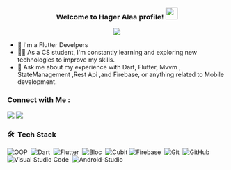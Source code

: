 

<h3 align="center">
  Welcome to Hager Alaa profile!
  <img src="https://media.giphy.com/m588nedia/hvRJCLFzcasrR4ia7z/giphy.gif" width="28">
</h3>

<!-- Typing SVG by DenverCoder1 - https://github.com/DenverCoder1/readme-typing-svg -->
<p align="center">
  <a href="https://github.com/DenverCoder1/readme-typing-svg"><img src="https://readme-typing-svg.herokuapp.com/?lines=Flutter%20developer;Always%20learning%20new%20things&font=Fira%20Code&center=true&width=440&height=45&color=f75c7e&vCenter=true&size=22"></a>
</p> 

- 🏢 I'm a Flutter Develpers
- 👨‍💻 As a CS student, I'm constantly learning and exploring new technologies to improve my skills.
- 💬 Ask me about my experience with Dart, Flutter, Mvvm , StateManagement ,Rest Api ,and Firebase, or anything related to Mobile development.


### Connect with Me :

<a href="https://www.linkedin.com/in/hager-alaa-83875b1ba" target="_blank"><img src="https://img.shields.io/badge/-Hager%20Alaa-0077B5?style=for-the-badge&logo=Linkedin&logoColor=white"/></a>
<a href="https://www.facebook.com/hager.alaa.1654700" target="_blank"><img src="https://img.shields.io/badge/Hager%20Alaa-0077B5?style=for-the-badge&logo=Facebook&logoColor=white"/></a>

### 🛠 &nbsp;Tech Stack
![OOP](https://img.shields.io/badge/-OOP-05122A?style=flat&logo=oop)&nbsp;
![Dart](https://img.shields.io/badge/-Dart-05122A?style=flat&logo=dart&logoColor=563D7C)&nbsp;
![Flutter](https://img.shields.io/badge/-Flutter-05122A?style=flat&logo=flutter)&nbsp;
![Bloc](https://img.shields.io/badge/-Bloc-05122A?style=flat&logo=bloc&logoColor=1572B6)&nbsp;
![Cubit](https://img.shields.io/badge/-Cubit-05122A?style=flat&logo=cubit)
![Firebase](https://img.shields.io/badge/-Firebase-05122A?style=flat&logo=firebase.js&logoColor=339933)&nbsp;
![Git](https://img.shields.io/badge/-Git-05122A?style=flat&logo=git)&nbsp;
![GitHub](https://img.shields.io/badge/-GitHub-05122A?style=flat&logo=github)&nbsp;
![Visual Studio Code](https://img.shields.io/badge/-Visual%20Studio%20Code-05122A?style=flat&logo=visual-studio-code&logoColor=007ACC)&nbsp;
![Android-Studio](https://img.shields.io/badge/-Android%20Staduio-05122A?style=flat&logo=android-studio)&nbsp;

